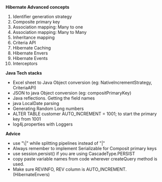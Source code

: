 **Hibernate Advanced concepts**
1. Identifier generation strategy
2. Composite primary key
3. Association mapping: Many to one
4. Association mapping: Many to Many
5. Inheritance mapping
6. Criteria API
7. Hibernate Caching
8. Hibernate Envers
9. Hibernate Events
10. Interceptors

**Java Tech stacks**
- Excel sheet to Java Object conversion (eg: NativeIncrementStrategy, CriteriaAPI)
- JSON to java Object conversion (eg: compositPrimaryKey)
- Java reflections. Getting the field names
- java LocalDate parsing
- Generating Random Long numbers
- ALTER TABLE customer AUTO_INCREMENT = 1001; to start the primary key from 1001
- log4j.properties with Loggers

**Advice**
- use "\\|" while splitting pipelines instead of "|"
- Always remember to implement Serializable for Composit primary keys
- use session.persist() if you are using CascadeType.PERSIST
- copy paste variable names from code wherever createQuery method is used.
- Make sure REVINFO, REV column is AUTO_INCREMENT. (HibernateEnvers)